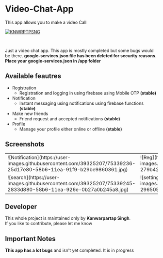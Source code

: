 # Video-Chat-App
This app allows you to make a video Call

[![KNWRPTPSNG](https://forthebadge.com/images/badges/built-by-developers.svg)](https://kanwarpartapsingh.com)

<br>

Just a video chat app. This app is mostly completed but some bugs would be there.
**google-services.json file has been deleted for security reasons. Place your google-services.json in /app folder**

## Available feautres

* Registration
  - Registration and logging in using firebase using Mobile OTP **(stable)**
* Notification
  - Instant messaging using notifications using firebase functions **(stable)**
* Make new friends
  - Friend request and accepted notifications **(stable)**
* Profile
  - Manage your profile either online or offline **(stable)**

## Screenshots

<table>

  <tr>
    <td> ![Notification](https://user-images.githubusercontent.com/39325207/75339236-25d17e80-58b6-11ea-91f9-b29be9860361.jpg) </td>
    <td> ![Reg](https://user-images.githubusercontent.com/39325207/75339239-279b4200-58b6-11ea-8cbb-c7b1703bff75.jpg)</td>
  </tr>
  
  <tr>
  <td> ![search](https://user-images.githubusercontent.com/39325207/75339245-2833d880-58b6-11ea-926e-0b27a0b245a8.jpg)</td>
  <td> ![settings](https://user-images.githubusercontent.com/39325207/75339250-29650580-58b6-11ea-8cbe-247b9e767a3a.jpg)</td>

  </tr>
  
</table>

## Developer

This whole project is maintained only by **Kanwarpartap Singh**.<br>
If you like to contribute, please let me know


## Important Notes
**This app has a lot bugs** and isn't yet completed. It is in progress

